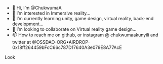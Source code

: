 - 👋 Hi, I’m @ChukwumaA
- 👀 I’m interested in Immersive reality...
- 🌱 I’m currently learning unity, game design, virtual reality, back-end development...
- 💞️ I’m looking to collaborate on Virtual reality game design...
- 📫 How to reach me on github, or instagram @ chukwumaakunyili and twitter at 
@OSSDAO-ORG•AIRDROP-0x18ff264459bFcC66c787D17640A3e079E8A77AcE
<!---
ChukwumaA/ChukwumaA is a ✨ special ✨ repository because its `README.md` (this file) appears on your GitHub profile.
You can click the Preview link to take a look at your changes.
--->
Look
